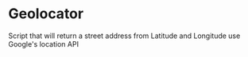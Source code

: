 # Geolocator
Script that will return a street address from Latitude and Longitude use Google's location API
